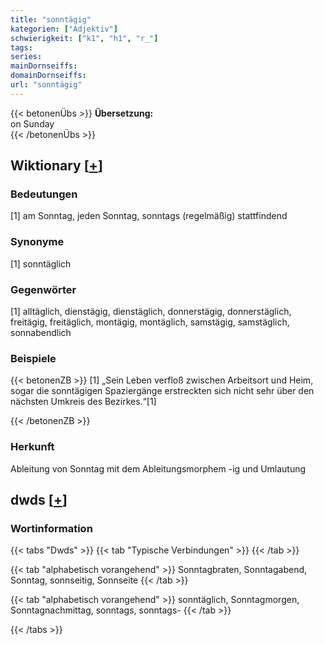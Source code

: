 ```yaml
---
title: "sonntägig"
kategorien: ["Adjektiv"]
schwierigkeit: ["k1", "h1", "r_"]
tags:
series:
mainDornseiffs:
domainDornseiffs:
url: "sonntägig"
---
```


{{< betonenÜbs >}}
**Übersetzung:**  
on Sunday  
{{< /betonenÜbs >}}

## Wiktionary [[+](https://de.wiktionary.org/wiki/sonntägig)]

### Bedeutungen
[1] am Sonntag, jeden Sonntag, sonntags (regelmäßig) stattfindend  

### Synonyme
[1] sonntäglich  

### Gegenwörter
[1] alltäglich, dienstägig, dienstäglich, donnerstägig, donnerstäglich, freitägig, freitäglich, montägig, montäglich, samstägig, samstäglich, sonnabendlich  

### Beispiele
{{< betonenZB >}}
[1] „Sein Leben verfloß zwischen Arbeitsort und Heim, sogar die sonntägigen Spaziergänge erstreckten sich nicht sehr über den nächsten Umkreis des Bezirkes.“[1]  

{{< /betonenZB >}}
### Herkunft
Ableitung von Sonntag mit dem Ableitungsmorphem -ig und Umlautung  



## dwds [[+](https://www.dwds.de/wb/sonntägig)]

### Wortinformation
{{< tabs "Dwds" >}}
{{< tab "Typische Verbindungen" >}}
{{< /tab >}}

{{< tab "alphabetisch vorangehend" >}}
Sonntagbraten, Sonntagabend, Sonntag, sonnseitig, Sonnseite
{{< /tab >}}

{{< tab "alphabetisch vorangehend" >}}
sonntäglich, Sonntagmorgen, Sonntagnachmittag, sonntags, sonntags-
{{< /tab >}}

{{< /tabs >}}

